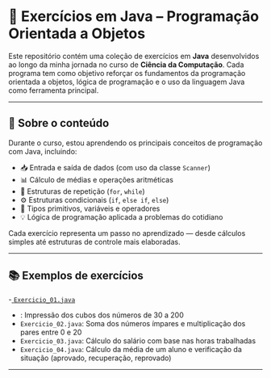 # 🚀 Exercícios em Java – Programação Orientada a Objetos

Este repositório contém uma coleção de exercícios em **Java** desenvolvidos ao longo da minha jornada no curso de **Ciência da Computação**. Cada programa tem como objetivo reforçar os fundamentos da programação orientada a objetos, lógica de programação e o uso da linguagem Java como ferramenta principal.

---

## 🧠 Sobre o conteúdo

Durante o curso, estou aprendendo os principais conceitos de programação com Java, incluindo:

- 📥 Entrada e saída de dados (com uso da classe `Scanner`)
- 📊 Cálculo de médias e operações aritméticas
- 🔁 Estruturas de repetição (`for`, `while`)
- ⚙️ Estruturas condicionais (`if`, `else if`, `else`)
- 🔣 Tipos primitivos, variáveis e operadores
- 💡 Lógica de programação aplicada a problemas do cotidiano

Cada exercício representa um passo no aprendizado — desde cálculos simples até estruturas de controle mais elaboradas.

---

## 📚 Exemplos de exercícios

-[ `Exercicio_01.java`](Definição-Importância.py)
- : Impressão dos cubos dos números de 30 a 200
- `Exercicio_02.java`: Soma dos números ímpares e multiplicação dos pares entre 0 e 20
- `Exercicio_03.java`: Cálculo do salário com base nas horas trabalhadas
- `Exercicio_04.java`: Cálculo da média de um aluno e verificação da situação (aprovado, recuperação, reprovado)

---
